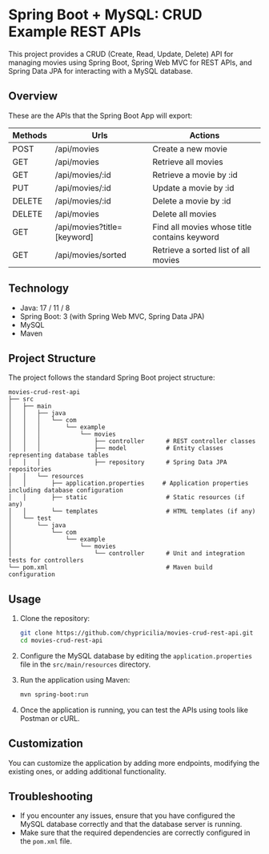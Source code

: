 # Spring Boot + MySQL: CRUD Example REST APIs

This project provides a CRUD (Create, Read, Update, Delete) API for managing movies using Spring Boot, Spring Web MVC for REST APIs, and Spring Data JPA for interacting with a MySQL database.

## Overview

These are the APIs that the Spring Boot App will export:

| Methods | Urls                              | Actions                                |
|---------|-----------------------------------|----------------------------------------|
| POST    | /api/movies                       | Create a new movie                     |
| GET     | /api/movies                       | Retrieve all movies                    |
| GET     | /api/movies/:id                   | Retrieve a movie by :id                |
| PUT     | /api/movies/:id                   | Update a movie by :id                  |
| DELETE  | /api/movies/:id                   | Delete a movie by :id                  |
| DELETE  | /api/movies                       | Delete all movies                      |
| GET     | /api/movies?title=[keyword]       | Find all movies whose title contains keyword |
| GET     | /api/movies/sorted                | Retrieve a sorted list of all movies   |

## Technology

- Java: 17 / 11 / 8
- Spring Boot: 3 (with Spring Web MVC, Spring Data JPA)
- MySQL
- Maven

## Project Structure

The project follows the standard Spring Boot project structure:

```
movies-crud-rest-api
├── src
│   ├── main
│   │   ├── java
│   │   │   └── com
│   │   │       └── example
│   │   │           └── movies
│   │   │               ├── controller      # REST controller classes
│   │   │               ├── model           # Entity classes representing database tables
│   │   │               ├── repository      # Spring Data JPA repositories
│   │   └── resources
│   │       ├── application.properties     # Application properties including database configuration
│   │       ├── static                      # Static resources (if any)
│   │       └── templates                   # HTML templates (if any)
│   └── test
│       └── java
│           └── com
│               └── example
│                   └── movies
│                       └── controller      # Unit and integration tests for controllers
└── pom.xml                                 # Maven build configuration
```

## Usage

1. Clone the repository:

   ```bash
   git clone https://github.com/chypricilia/movies-crud-rest-api.git
   cd movies-crud-rest-api
   ```

2. Configure the MySQL database by editing the `application.properties` file in the `src/main/resources` directory.

3. Run the application using Maven:

   ```bash
   mvn spring-boot:run
   ```

4. Once the application is running, you can test the APIs using tools like Postman or cURL.

## Customization

You can customize the application by adding more endpoints, modifying the existing ones, or adding additional functionality.

## Troubleshooting

- If you encounter any issues, ensure that you have configured the MySQL database correctly and that the database server is running.
- Make sure that the required dependencies are correctly configured in the `pom.xml` file.
